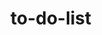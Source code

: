 # to-do-list

<!--
status specifies the login status of the person using the app. The status can be one of the following:
connected - the person is logged into Facebook, and has logged into your app.
not_authorized - the person is logged into Facebook, but has not logged into your app.
unknown - the person is not logged into Facebook, so you don't know if they've logged into your app or FB.logout() was called before and therefore, it cannot connect to Facebook.
authResponse is included if the status is connected and is made up of the following:
accessToken - contains an access token for the person using the app.
expiresIn - indicates the UNIX time when the token expires and needs to be renewed.
signedRequest - a signed parameter that contains information about the person using the app.
userID - the ID of the person using the app.
Once your app knows the login status of the person using it, it can do one of the following:
If the person is logged into Facebook and your app, redirect them to your app's logged in experience.
If the person isn't logged into your app, or isn't logged into Facebook, prompt them with the Login dialog with FB.login() or show them the Login Button. -->

<!--
    <fb:login-button scope="public_profile,email" onlogin="checkLoginState();">
    </fb:login-button>
    <script type="module" src="/src/main.tsx"></script>

    <script>
      window.fbAsyncInit = function () {
        FB.init({
          appId: '{your-app-id}',
          cookie: true,
          xfbml: true,
          version: '{api-version}',
        })

        FB.AppEvents.logPageView()
      }
      ;(function (d, s, id) {
        var js,
          fjs = d.getElementsByTagName(s)[0]
        if (d.getElementById(id)) {
          return
        }
        js = d.createElement(s)
        js.id = id
        js.src = 'https://connect.facebook.net/en_US/sdk.js'
        fjs.parentNode.insertBefore(js, fjs)
      })(document, 'script', 'facebook-jssdk')

      FB.getLoginStatus(function (response) {
        statusChangeCallback(response)
      })

      // {
      //     status: 'connected',
      //     authResponse: {
      //         accessToken: '...',
      //         expiresIn:'...',
      //         signedRequest:'...',
      //         userID:'...'
      //     }
      // }
      function checkLoginState() {
        FB.getLoginStatus(function (response) {
          statusChangeCallback(response)
        })
      } -->
